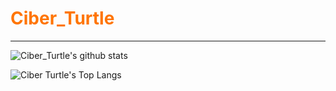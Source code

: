 [website]: "https://ciberturtle.github.io"

# <span style="color: #ff7504;">Ciber_Turtle</span>

---

![Ciber_Turtle's github stats](https://github-readme-stats.vercel.app/api?username=CiberTurtle&count_private=true&show_icons=true&hide_border=true&bg_color=111&text_color=ccc&title_color=ff7504&icon_color=ff7504)

![Ciber Turtle's Top Langs](https://github-readme-stats.vercel.app/api/top-langs/?username=CiberTurtle&layout=compact&bg_color=111&text_color=ccc&title_color=ff7504)
